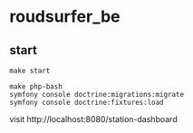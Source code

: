 # roudsurfer_be

## start
```shell
make start
```
```shell
make php-bash
symfony console doctrine:migrations:migrate
symfony console doctrine:fixtures:load
```

visit http://localhost:8080/station-dashboard
